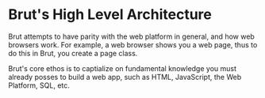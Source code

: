 # Brut's High Level Architecture

Brut attempts to have parity with the web platform in general, and how web browsers work.  For example, a web browser shows you a web
page, thus to do this in Brut, you create a page class.

Brut's core ethos is to captialize on fundamental knowledge you must already posses to build a web app, such as HTML, JavaScript, the
Web Platform, SQL, etc.


